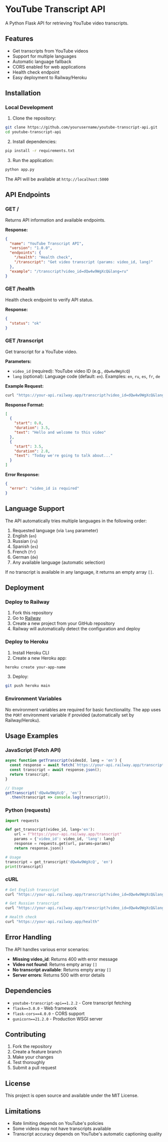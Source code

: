 # YouTube Transcript API

A Python Flask API for retrieving YouTube video transcripts.

## Features

- Get transcripts from YouTube videos
- Support for multiple languages
- Automatic language fallback
- CORS enabled for web applications
- Health check endpoint
- Easy deployment to Railway/Heroku

## Installation

### Local Development

1. Clone the repository:
```bash
git clone https://github.com/yourusername/youtube-transcript-api.git
cd youtube-transcript-api
```

2. Install dependencies:
```bash
pip install -r requirements.txt
```

3. Run the application:
```bash
python app.py
```

The API will be available at `http://localhost:5000`

## API Endpoints

### GET /
Returns API information and available endpoints.

**Response:**
```json
{
  "name": "YouTube Transcript API",
  "version": "1.0.0",
  "endpoints": {
    "/health": "Health check",
    "/transcript": "Get video transcript (params: video_id, lang)"
  },
  "example": "/transcript?video_id=dQw4w9WgXcQ&lang=ru"
}
```

### GET /health
Health check endpoint to verify API status.

**Response:**
```json
{
  "status": "ok"
}
```

### GET /transcript
Get transcript for a YouTube video.

**Parameters:**
- `video_id` (required): YouTube video ID (e.g., `dQw4w9WgXcQ`)
- `lang` (optional): Language code (default: `en`). Examples: `en`, `ru`, `es`, `fr`, `de`

**Example Request:**
```bash
curl "https://your-api.railway.app/transcript?video_id=dQw4w9WgXcQ&lang=en"
```

**Response Format:**
```json
[
  {
    "start": 0.0,
    "duration": 3.5,
    "text": "Hello and welcome to this video"
  },
  {
    "start": 3.5,
    "duration": 2.8,
    "text": "Today we're going to talk about..."
  }
]
```

**Error Response:**
```json
{
  "error": "video_id is required"
}
```

## Language Support

The API automatically tries multiple languages in the following order:
1. Requested language (via `lang` parameter)
2. English (`en`)
3. Russian (`ru`)
4. Spanish (`es`)
5. French (`fr`)
6. German (`de`)
7. Any available language (automatic selection)

If no transcript is available in any language, it returns an empty array `[]`.

## Deployment

### Deploy to Railway

1. Fork this repository
2. Go to [Railway](https://railway.app)
3. Create a new project from your GitHub repository
4. Railway will automatically detect the configuration and deploy

### Deploy to Heroku

1. Install Heroku CLI
2. Create a new Heroku app:
```bash
heroku create your-app-name
```

3. Deploy:
```bash
git push heroku main
```

### Environment Variables

No environment variables are required for basic functionality. The app uses the `PORT` environment variable if provided (automatically set by Railway/Heroku).

## Usage Examples

### JavaScript (Fetch API)
```javascript
async function getTranscript(videoId, lang = 'en') {
  const response = await fetch(`https://your-api.railway.app/transcript?video_id=${videoId}&lang=${lang}`);
  const transcript = await response.json();
  return transcript;
}

// Usage
getTranscript('dQw4w9WgXcQ', 'en')
  .then(transcript => console.log(transcript));
```

### Python (requests)
```python
import requests

def get_transcript(video_id, lang='en'):
    url = f"https://your-api.railway.app/transcript"
    params = {'video_id': video_id, 'lang': lang}
    response = requests.get(url, params=params)
    return response.json()

# Usage
transcript = get_transcript('dQw4w9WgXcQ', 'en')
print(transcript)
```

### cURL
```bash
# Get English transcript
curl "https://your-api.railway.app/transcript?video_id=dQw4w9WgXcQ&lang=en"

# Get Russian transcript
curl "https://your-api.railway.app/transcript?video_id=dQw4w9WgXcQ&lang=ru"

# Health check
curl "https://your-api.railway.app/health"
```

## Error Handling

The API handles various error scenarios:

- **Missing video_id**: Returns 400 with error message
- **Video not found**: Returns empty array `[]`
- **No transcript available**: Returns empty array `[]`
- **Server errors**: Returns 500 with error details

## Dependencies

- `youtube-transcript-api==1.2.2` - Core transcript fetching
- `flask==3.0.0` - Web framework
- `flask-cors==4.0.0` - CORS support
- `gunicorn==21.2.0` - Production WSGI server

## Contributing

1. Fork the repository
2. Create a feature branch
3. Make your changes
4. Test thoroughly
5. Submit a pull request

## License

This project is open source and available under the MIT License.

## Limitations

- Rate limiting depends on YouTube's policies
- Some videos may not have transcripts available
- Transcript accuracy depends on YouTube's automatic captioning quality